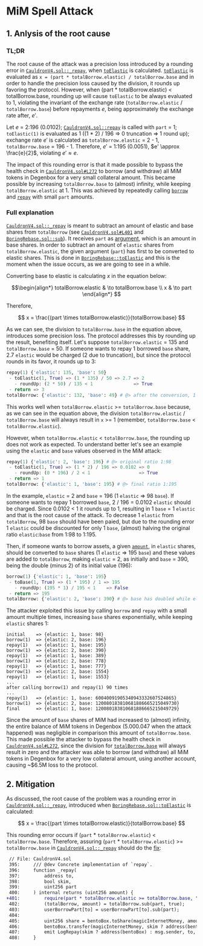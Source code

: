 # MiM Spell Attack

## 1. Anlysis of the root cause
### TL;DR
The root cause of the attack was a precision loss introduced by a rounding error in [`CauldronV4.sol::_repay`](https://github.com/vesla0x1/defi-hacks/blob/master/mim-spell/src/CauldronV4.sol#L396-L407), when [`toElastic`](https://github.com/boringcrypto/BoringSolidity/blob/78f4817d9c0d95fe9c45cd42e307ccd22cf5f4fc/contracts/libraries/BoringRebase.sol#L28-L41) is calculated. [`toElastic`](https://github.com/boringcrypto/BoringSolidity/blob/78f4817d9c0d95fe9c45cd42e307ccd22cf5f4fc/contracts/libraries/BoringRebase.sol#L28-L41) is evaluated as `x = (part * totalBorrow.elastic) / totalBorrow.base` and in order to handle the precision loss caused by the division, it rounds up favoring the protocol. However, when (part * totalBorrow.elastic) < totalBorrow.base, rounding up will cause `toElastic` to be always evaluated to 1, violating the invariant of the exchange rate (`totalBorrow.elastic` / `totalBorrow.base`) before repayments $e$, being approximately the exchange rate after, $e'$.

Let $e$ = 2:196 (0.0102); [`CauldronV4.sol::repay`](https://github.com/vesla0x1/defi-hacks/blob/master/mim-spell/src/CauldronV4.sol#L415-L422) is called with `part` = 1; `toElastic(1)` is evaluated as 1 ((1 * 2) / 196 => 0 truncation => 1 round up); exchange rate $e'$ is calculated as `totalBorrow.elastic` = 2 - 1, `totalBorrow.base` = 196 - 1. Therefore, $e'$ = 1:195 (0.0051), $e' \approx \frac{e}{2}$, violating $e' \approx e$.

The impact of this rounding error is that it made possible to bypass the health check in [`CauldronV4.sol#L272`](https://github.com/vesla0x1/defi-hacks/blob/master/mim-spell/src/CauldronV4.sol#L272) to borrow (and withdraw) all MiM tokens in Degenbox for a very small collateral amount. This became possible by increasing `totalBorrow.base` to (almost) infinity, while keeping `totalBorrow.elastic` at 1. This  was achieved by repeatedly calling [`borrow`](https://github.com/vesla0x1/defi-hacks/blob/master/mim-spell/src/CauldronV4.sol#L390-L393) and [`repay`](https://github.com/vesla0x1/defi-hacks/blob/master/mim-spell/src/CauldronV4.sol#L415-L422) with small `part` amounts.

### Full explanation
[`CauldronV4.sol::_repay`](https://github.com/vesla0x1/defi-hacks/blob/master/mim-spell/src/CauldronV4.sol#L396-L407) is meant to subtract an amount of elastic and base shares from `totalBorrow` (see [`CauldronV4.sol#L401`](https://github.com/vesla0x1/defi-hacks/blob/master/mim-spell/src/CauldronV4.sol#L401) and [`BoringRebase.sol::sub`](https://github.com/boringcrypto/BoringSolidity/blob/78f4817d9c0d95fe9c45cd42e307ccd22cf5f4fc/contracts/libraries/BoringRebase.sol#L60-L69)). It receives `part` as [argument](https://github.com/vesla0x1/defi-hacks/blob/master/mim-spell/src/CauldronV4.sol#L399), which is an amount in base shares. In order to subtract an amount of `elastic` shares from `totalBorrow.elastic`, the given argument (`part`) has first to be converted to elastic shares. This is done in [`BoringRebase::toElastic`](https://github.com/boringcrypto/BoringSolidity/blob/78f4817d9c0d95fe9c45cd42e307ccd22cf5f4fc/contracts/libraries/BoringRebase.sol#L28-L41) and this is the moment when the issue occurs, as we are going to see in a while. 

Converting base to elastic is calculating $x$ in the equation below:

$$\begin{align*}
totalBorrow.elastic & \to totalBorrow.base \\
x & \to part
\end{align*}
$$

Therefore,

$$
x = \frac{(part \times totalBorrow.elastic)}{totalBorrow.base}
$$

As we can see, the division to `totalBorrow.base` in the equation above, introduces some precision loss. The protocol addresses this by rounding up the result, benefiting itself. Let's suppose `totalBorrow.elastic` = 135 and `totalBorrow.base` = 50. If someone wants to repay 1 borrowed `base` share, 2.7 `elastic` would be charged (2 due to truncation), but since the protocol rounds in its favor, it rounds up to 3:
```python
repay(1) {'elastic': 135, 'base': 50}
 - toElastic(1, True) => (1 * 135) / 50 => 2.7 => 2
   - roundUp: (2 * 50) / 135 < 1               => True
 - return => 3
totalBorrow: {'elastic': 132, 'base': 49} # @> after the conversion, 1 base and 3 elastic shares are discounted.
```
This works well when `totalBorrow.elastic` >= `totalBorrow.base` because, as we can see in the equation above, the division `totalBorrow.elastic` / `totalBorrow.base` will always result in `x` >= 1 (remember, `totalBorrow.base` < `totalBorrow.elastic`).

However, when `totalBorrow.elastic` < `totalBorrow.base`, the rounding up does not work as expected. To understand better let's see an example using the `elastic` and `base` values observed in the MiM attack:
```python
repay(1) {'elastic': 2, 'base': 196} # @> original ratio 1:98
 - toElastic(1, True) => (1 * 2) / 196 => 0.0102 => 0
   - roundUp: (0 * 196) / 2 < 1                  => True
 - return => 1
totalBorrow: {'elastic': 1, 'base': 195} # @> final ratio 1:195
```

In the example, `elastic` = 2 and `base` = 196 (1 `elastic` => 98 `base`). If someone wants to repay 1 borrowed `base`, 2 / 196 = 0.0102 `elastic` should be charged. Since 0.0102 < 1 it rounds up to 1, resulting in 1 `base` = 1 `elastic` and that is the root cause of the attack. To decrease 1 `elastic` from `totalBorrow`, 98 `base` should have been paied, but due to the rounding error 1 `elastic` could be discounted for only 1 `base`, (almost) halving the original ratio `elastic`:`base` from 1:98 to 1:195.

Then, if someone wants to borrow assets, a given [`amount`](https://github.com/vesla0x1/defi-hacks/blob/master/mim-spell/src/CauldronV4.sol#L390C33-L390C47), in `elastic` shares, should be converted to `base` shares (1 `elastic` => 195 `base`) and these values are added to `totalBorrow`, making `elastic` = 2, as initially and `base` = 390, being the double (minus 2) of its initial value (196): 
```python
borrow(1) {'elastic': 1, 'base': 195}
 - toBase(1, True) => (1 * 195) / 1 => 195
   - roundUp: (195 * 1) / 195 < 1    => False
 - return => 195
totalBorrow: {'elastic': 2, 'base': 390} # @> base has doubled while elastic stills unchanged
```

The attacker exploited this issue by calling `borrow` and `repay` with a small amount multiple times, increasing `base` shares exponentially, while keeping `elastic` shares 1:
```
initial    => {elastic: 1, base: 98}
borrow(1)  => {elastic: 2, base: 196}
repay(1)   => {elastic: 1, base: 195}
borrow(1)  => {elastic: 2, base: 390}
repay(1)   => {elastic: 1, base: 389}
borrow(1)  => {elastic: 2, base: 778}
repay(1)   => {elastic: 1, base: 777}
borrow(1)  => {elastic: 2, base: 1554}
repay(1)   => {elastic: 1, base: 1553}
...
after calling borrow(1) and repay(1) 90 times
...
repay(1)   => {elastic: 1, base: 60040091905340943332607524865}
borrow(1)  => {elastic: 2, base: 120080183810681886665215049730}
final      => {elastic: 1, base: 120080183810681886665215049729}
```

Since the amount of `base` shares of MiM had increased to (almost) infinity, the entire balance of MiM tokens in Degenbox (5.000.047 when the attack happened) was negligible in comparison this amount of `totalBorrow.base`. This made possible the attacker to bypass the health check in [`CauldronV4.sol#L272`](https://github.com/vesla0x1/defi-hacks/blob/master/mim-spell/src/CauldronV4.sol#L272), since the division for [`totalBorrow.base`](https://github.com/vesla0x1/defi-hacks/blob/master/mim-spell/src/CauldronV4.sol#L272C71-L272C88) will always result in zero and the attacker was able to borrow (and withdraw) all MiM tokens in Degenbox for a very low collateral amount, using another account, causing ~$6.5M loss to the protocol.

## 2. Mitigation
As discussed, the root cause of the problem was a rounding error in [`CauldronV4.sol::_repay`](https://github.com/vesla0x1/defi-hacks/blob/master/mim-spell/src/CauldronV4.sol#L401), introduced when [`BoringRebase.sol::toElastic`](https://github.com/boringcrypto/BoringSolidity/blob/78f4817d9c0d95fe9c45cd42e307ccd22cf5f4fc/contracts/libraries/BoringRebase.sol#L36) is calculated:

$$
x = \frac{(part \times totalBorrow.elastic)}{totalBorrow.base}
$$

This rounding error occurs if (`part` * `totalBorrow.elastic`) < `totalBorrow.base`. Therefore, assuring (`part` * `totalBorrow.elastic`) >= `totalBorrow.base` in [`CauldronV4.sol::_repay`](https://github.com/vesla0x1/defi-hacks/blob/master/mim-spell/src/CauldronV4.sol#L395-L408) should do the [fix](https://github.com/vesla0x1/defi-hacks/blob/fix/mim-spell/src/CauldronV4.sol#L401):

```diff
 // File: CauldronV4.sol
 395:     /// @dev Concrete implementation of `repay`.
 396:     function _repay(
 397:         address to,
 398:         bool skim,
 399:         uint256 part
 400:     ) internal returns (uint256 amount) {
+401:         require(part * totalBorrow.elastic >= totalBorrow.base, "Part amount is not enough to repay.");
 402:         (totalBorrow, amount) = totalBorrow.sub(part, true);
 403:         userBorrowPart[to] = userBorrowPart[to].sub(part);
 404: 
 405:         uint256 share = bentoBox.toShare(magicInternetMoney, amount, true);
 406:         bentoBox.transfer(magicInternetMoney, skim ? address(bentoBox) : msg.sender, address(this), share);
 407:         emit LogRepay(skim ? address(bentoBox) : msg.sender, to, amount, part);
 408:     }
```
